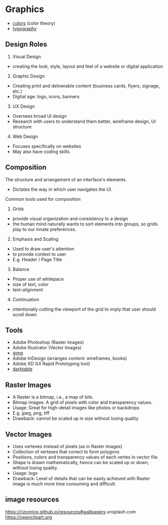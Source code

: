 # Graphics


- [colors](colors/index.md) (color theory)
- [typography](./typography/index.md)


## Design Roles
1. Visual Design
  - creating the look, style, layout and feel of a website or digital application
2. Graphic Design
  - Creating print and deliverable content (business cards, flyers, signage, etc.)
  - Digital age: logo, icons, banners
3. UX Design
  - Oversees broad UI design
  - Research with users to understand them better, wireframe design, UI structure
4. Web Design
  - Focuses specifically on websites
  - May also have coding skills



## Composition
The structure and arrangement of an interface's elements.
- Dictates the way in which user navigates the UI.

Common tools used for composition
1. Grids
  - provide visual organization and consistency to a design
  - the human mind naturally wants to sort elements into groups, so grids play to our innate preferences.
2. Emphasis and Scaling
  - Used to draw user's attention
  - to provide context to user
  - E.g. Header / Page Title
3. Balance
  - Proper use of whitepace
  - size of text, color
  - text-alignment
4. Continuation
  - intentionally cutting the viewport of the grid to imply that user should scroll down


## Tools
- Adobe Photoshop (Raster images)
- Adobe Illustrator (Vector Images)
- [gimp](./gimp/index.md)
- Adobe InDesign (arranges content: wireframes, books)
- Adobe XD (UI Rapid Prototyping tool)
- [darktable](darktable.md)



## Raster Images
- A Raster is a bitmap, i.e., a map of bits.
- Bitmap images: A grid of pixels with color and transparency values.
- Usage: Great for high-detail images like photos or backdrops
- E.g. jpeg, png, tiff
- Drawback: cannot be scaled up in size without losing quality

## Vector Images
- Uses vertexes instead of pixels (as in Raster images)
- Collection of vertexes that conect to form polygons
- Positions, colors and transparency values of each vertex in vector file.
- Shape is drawn mathematically, hence can be scaled up or down, without losing quality.
- Usage: logo
- Drawback: Level of details that can be easily achieved with Raster image is much more time consuming and difficult.

## image resources
https://rizonrice.github.io/resources#wallpapers
unsplash.com
https://openclipart.org
